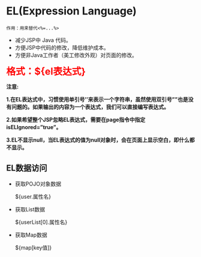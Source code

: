 # EL(Expression Language)

`作用：用来替代<%=...%>`

- 减少JSP中 Java 代码。
- 方便JSP中代码的修改，降低维护成本。
- 方便非Java工作者（美工修改外观）对页面的修改。

<span style="font-size:25px;font-weight:bold;color:red">格式：${el表达式}</span>

<b>注意: </b>

<b>1.在EL表达式中，习惯使用单引号’’来表示一个字符串，虽然使用双引号””也是没有问题的。如果输出的内容为一个表达式，我们可以直接编写表达式。</b>

<b>2.如果希望整个JSP忽略EL表达式，需要在page指令中指定isELIgnored=”true”。</b>

<b>3.EL不显示null，当EL表达式的值为null对象时，会在页面上显示空白，即什么都不显示。</b>

## EL数据访问

- 获取POJO对象数据

  ${user.属性名}

- 获取List数据

  ${userList[0].属性名}

- 获取Map数据

  ${map\[key值]}

